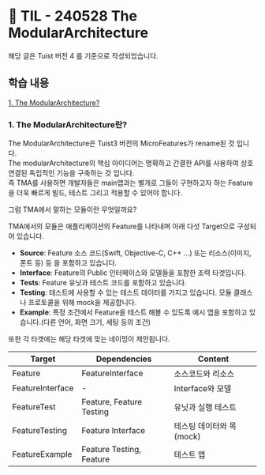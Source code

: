 # 📝 TIL - 240528 The ModularArchitecture

해당 글은 Tuist 버전 4 를 기준으로 작성되었습니다.</br>

## 학습 내용
[1. The ModularArchitecture?](#-1-The-ModularArchitecture란?)</br>

### 1. The ModularArchitecture란?
The ModularArchitecture은 Tuist3 버전의 MicroFeatures가 rename된 것 입니다.</br>
The modularArchitecture의 핵심 아이디어는 명확하고 간결한 API를 사용하여 상호 연결된 독립적인 기능을 구축하는 것 입니다.</br>
즉 TMA를 사용하면 개발자들은 main앱과는 별개로 그들이 구현하고자 하는 Feature을 더욱 빠르게 빌드, 테스트 그리고 적용할 수 있어야 합니다.</br>

그럼 TMA에서 말하는 모듈이란 무엇일까요?</br>

TMA에서의 모듈은 애플리케이션의 Feature를 나타내며 아래 다섯 Target으로 구성되어 있습니다.</br>
- __Source__: Feature 소스 코드(Swift, Objective-C, C++ ...) 또는 리소스(이미지, 폰트 등) 등 을 포함하고 있습니다.
- __Interface__: Feature의 Public 인터페이스와 모델들을 포함한 조력 타겟입니다.
- __Tests__: Feature 유닛과 테스트 코드를 포함하고 있습니다.
- __Testing__: 테스트에 사용할 수 있는 테스트 데이터를 가지고 있습니다. 모듈 클래스나 프로토콜을 위해 mock을 제공합니다.
- __Example__: 특정 조건에서 Feature을 테스트 해볼 수 있도록 예시 앱을 포함하고 있습니다.(다른 언어, 화면 크기, 세팅 등의 조건)

또한 각 타겟에는 해당 타겟에 맞는 네이밍이 제안됩니다.</br>

|Target|Dependencies|Content|
|---|---|---|
|Feature|FeatureInterface|소스코드와 리소스|
|FeatureInterface|-|Interface와 모델|
|FeatureTest|Feature, Feature Testing|유닛과 실행 테스트|
|FeatureTesting|Feature Interface|테스팅 데이터와 목(mock)|
|FeatureExample|Feature Testing, Feature|테스트 앱|

